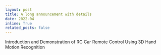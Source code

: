 ```yaml
---
layout: post
title: A long announcement with details
date: 2022-04
inline: True
related_posts: false
---
```


Introduction and Demonstration of RC Car Remote Control Using 3D Hand Motion Recognition
